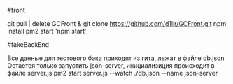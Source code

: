 #front

git pull | delete GCFront & git clone https://github.com/d1llr/GCFront.git
npm install
pm2 start 'npm start'



#fakeBackEnd

Все данные для тестового бэка приходят из гита, лежат в файле db.json
Остается только запустить json-server, инициализиция происходит в файле server.js
pm2 start server.js --watch ./db.json --name json-server


